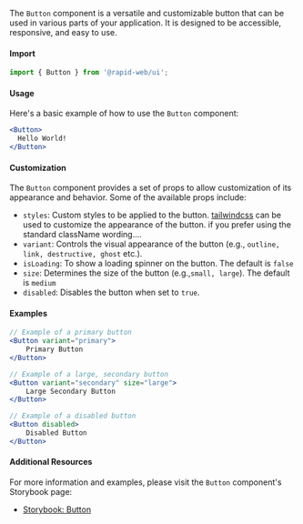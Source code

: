 The `Button` component is a versatile and customizable button that can be used in various parts of your application. It is designed to be accessible, responsive, and easy to use.

#### Import
```jsx
import { Button } from '@rapid-web/ui';
```

#### Usage

Here's a basic example of how to use the `Button` component:

```jsx
<Button>
  Hello World!
</Button>
```

#### Customization

The `Button` component provides a set of props to allow customization of its appearance and behavior. Some of the available props include:

- `styles`: Custom styles to be applied to the button. [tailwindcss](https://tailwindcss.com/) can be used to customize the appearance of the button. if you prefer using the standard className wording....
- `variant`: Controls the visual appearance of the button (e.g., `outline, link, destructive, ghost` etc.).
- `isLoading`: To show a loading spinner on the button. The default is `false`
- `size`: Determines the size of the button (e.g.,`small, large`). The default is `medium`
- `disabled`: Disables the button when set to `true`.

#### Examples

```jsx
// Example of a primary button 
<Button variant="primary"> 
	Primary Button 
</Button> 

// Example of a large, secondary button 
<Button variant="secondary" size="large"> 
	Large Secondary Button 
</Button> 

// Example of a disabled button 
<Button disabled> 
	Disabled Button 
</Button>
```


#### Additional Resources

For more information and examples, please visit the `Button` component's Storybook page:

-   [Storybook: Button](https://storybook.rapid.cincinnati.ventures/?path=/docs/components-primitives-button--primary)